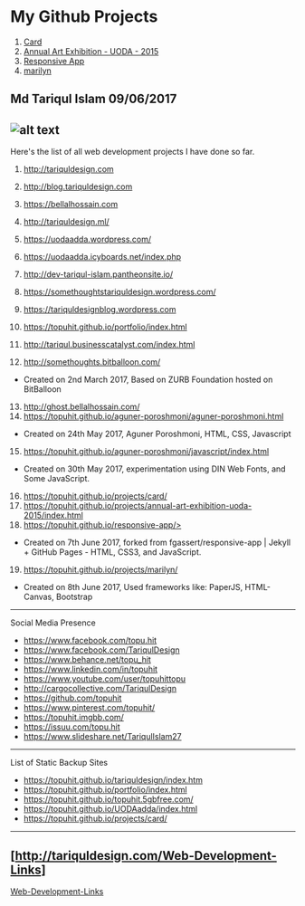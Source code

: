 # My Github Projects
1. [Card](https://topuhit.github.io/projects/card/)
2. [Annual Art Exhibition - UODA - 2015 ](https://topuhit.github.io/projects/annual-art-exhibition-uoda-2015/index.html)
3. [Responsive App](https://topuhit.github.io/responsive-app/)
4. [marilyn ](https://topuhit.github.io/projects/marilyn/)


Md Tariqul Islam
09/06/2017
---
![alt text](https://media.cargocollective.com/1/22/725716/headerimg/th_TA1.png "TariqulDesign")
---

Here's the list of all web development projects I have done so far.

1. <http://tariquldesign.com>
2. <http://blog.tariquldesign.com>
3. <https://bellalhossain.com>
4. <http://tariquldesign.ml/>


5. <https://uodaadda.wordpress.com/>
6. <https://uodaadda.icyboards.net/index.php>
7. <http://dev-tariqul-islam.pantheonsite.io/>
8. <https://somethoughtstariquldesign.wordpress.com/>
9. <https://tariquldesignblog.wordpress.com>
10. <https://topuhit.github.io/portfolio/index.html>
11. <http://tariqul.businesscatalyst.com/index.html>
12. <http://somethoughts.bitballoon.com/>
* Created on 2nd March 2017, Based on ZURB Foundation hosted on BitBalloon
13. <http://ghost.bellalhossain.com/>
14. <https://topuhit.github.io/aguner-poroshmoni/aguner-poroshmoni.html>
* Created on 24th May 2017, Aguner Poroshmoni, HTML, CSS, Javascript
15. <https://topuhit.github.io/aguner-poroshmoni/javascript/index.html>
* Created on 30th May 2017, experimentation using DIN Web Fonts, and Some JavaScript.
16. <https://topuhit.github.io/projects/card/>
17. <https://topuhit.github.io/projects/annual-art-exhibition-uoda-2015/index.html>
18. https://topuhit.github.io/responsive-app/>
* Created on 7th June 2017, forked from fgassert/responsive-app | Jekyll + GitHub Pages - HTML, CSS3, and JavaScript.


19. <https://topuhit.github.io/projects/marilyn/>
* Created on 8th June 2017, Used frameworks like: PaperJS, HTML-Canvas, Bootstrap


---
Social Media Presence

* <https://www.facebook.com/topu.hit>
* <https://www.facebook.com/TariqulDesign>
* <https://www.behance.net/topu_hit>
* <https://www.linkedin.com/in/topuhit>
* <https://www.youtube.com/user/topuhittopu>
* <http://cargocollective.com/TariqulDesign>
* <https://github.com/topuhit>
* <https://www.pinterest.com/topuhit/>
* <https://topuhit.imgbb.com/>
* <https://issuu.com/topu.hit>
* <https://www.slideshare.net/TariqulIslam27>

---
List of Static Backup Sites

* <https://topuhit.github.io/tariquldesign/index.htm>
* <https://topuhit.github.io/portfolio/index.html>
* <https://topuhit.github.io/topuhit.5gbfree.com/>
* <https://topuhit.github.io/UODAadda/index.html>
* <https://topuhit.github.io/projects/card/>

---
[http://tariquldesign.com/Web-Development-Links]
---
[Web-Development-Links ](http://tariquldesign.com/Web-Development-Links)
